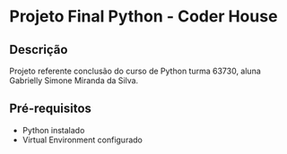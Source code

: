 # Projeto Final Python - Coder House

## Descrição
Projeto referente conclusão do curso de Python turma 63730, aluna Gabrielly Simone Miranda da Silva.

## Pré-requisitos
- Python instalado
- Virtual Environment configurado